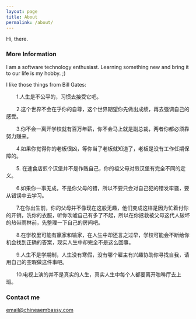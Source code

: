 ```yaml
---
layout: page
title: About
permalink: /about/
---
```


Hi, there.

### More Information

I am a software technology enthusiast. Learning something new and bring it to our life is my hobby. ;)

I like those things from Bill Gates:

　　1.人生是不公平的，习惯去接受它吧。

　　2.这个世界不会在乎你的自尊，这个世界期望你先做出成绩，再去强调自己的感受。

　　3.你不会一离开学校就有百万年薪，你不会马上就是副总裁，两者你都必须靠努力赚来。

　　4.如果你觉得你的老板很凶，等你当了老板就知道了，老板是没有工作任期保障的。

　　5. 在速食店煎个汉堡并不是作贱自己，你的祖父母对煎汉堡有完全不同的定义。

　　6.如果你一事无成，不是你父母的错，所以不要只会对自己犯的错发牢骚，要从错误中去学习。

　　7.在你出生前，你的父母并不像现在这般无趣，他们变成这样是因为忙着付你的开销，洗你的衣服，听你吹嘘自己有多了不起，所以在你拯救被父母这代人破坏的热带雨林前，先整理一下自己的房间吧。

　　8.在学校里可能有赢家和输家，在人生中却还言之过早，学校可能会不断给你机会找到正确的答案，现实人生中却完全不是这么回事。

　　9.人生不是学期制，人生没有寒假，没有哪个雇主有兴趣协助你寻找自我，请用自己的空暇做这件事吧。

　　10.电视上演的并不是真实的人生，真实人生中每个人都要离开咖啡厅去上班。 
### Contact me

[email@chineaembassy.com](mailto:ashleeeeeeyang@hotmail.com)
